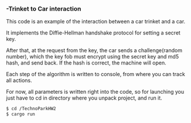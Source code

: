 ### -Trinket to Car interaction
This code is an example of the interaction between a car trinket and a car.

It implements the Diffie-Hellman handshake protocol for setting a secret key. 

After that, at the request from the key, the car sends a challenge(random number), which the key fob must encrypt using the secret key and md5 hash, and send back. If the hash is correct, the machine will open.

Each step of the algorithm is written to console, from where you can track all actions.

For now, all parameters is written right into the code, so for launching you just have to cd in directory where you unpack project, and run it.

```sh
$ cd /TechnoParkHW2
$ cargo run
```
